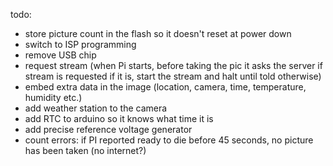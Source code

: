 todo:
- store picture count in the flash so it doesn't reset at power down
- switch to ISP programming
- remove USB chip
- request stream (when Pi starts, before taking the pic it asks the server if stream is requested
  if it is, start the stream and halt until told otherwise)
- embed extra data in the image (location, camera, time, temperature, humidity etc.)
- add weather station to the camera
- add RTC to arduino so it knows what time it is
- add precise reference voltage generator
- count errors: if PI reported ready to die before 45 seconds, no picture has been taken (no internet?)
